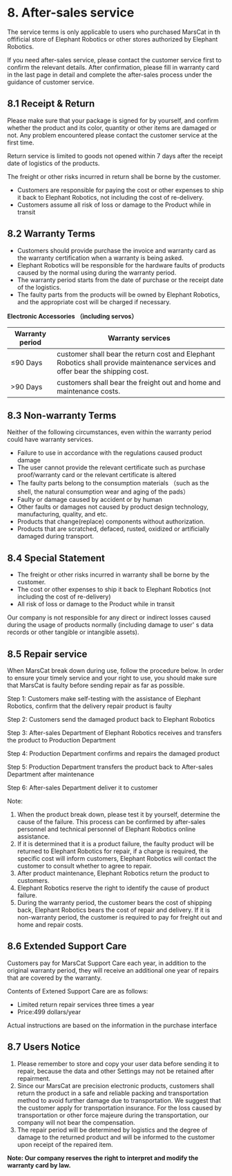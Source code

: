 # 8. After-sales service

The service terms is only applicable to users who purchased MarsCat in th offificial store of Elephant Robotics or other stores authorized by Elephant Robotics.

If you need after-sales service, please contact the customer service first to confirm the relevant details. After confirmation, please fill in warranty card in the last page in detail and complete the after-sales process under the guidance of customer service.

## 8.1 Receipt & Return

Please make sure that your package is signed for by yourself, and confirm whether the product and its color, quantity or other items are damaged or not.
Any problem encountered please contact the customer service at the first time.

Return service is limited to goods not opened within 7 days after the receipt date of logistics of the products.

The freight or other risks incurred in return shall be borne by the customer.

- Customers are responsible for paying the cost or other expenses to ship it back to Elephant Robotics, not including the cost of re-delivery.
- Customers assume all risk of loss or damage to the Product while in transit

## 8.2 Warranty Terms

- Customers should provide purchase the invoice and warranty card as the warranty certification when a warranty is being asked.
- Elephant Robotics will be responsible for the hardware faults of products caused by the normal using during the warranty period.
- The warranty period starts from the date of purchase or the receipt date of the logistics.
- The faulty parts from the products will be owned by Elephant Robotics, and the appropriate cost will be charged if necessary.

**Electronic Accessories （including servos）**


| **Warranty period** | **Warranty services**                                                                                                          |
| --------------------- | -------------------------------------------------------------------------------------------------------------------------------- |
| ≤90 Days           | customer shall bear the return cost and Elephant Robotics shall provide maintenance services and offer bear the shipping cost. |
| >90 Days           | customers shall bear the freight out and home and maintenance costs.                                                           |

## 8.3 Non-warranty Terms

Neither of the following circumstances, even within the warranty period could have warranty services.

- Failure to use in accordance with the regulations caused product damage
- The user cannot provide the relevant certificate such as purchase proof/warranty card or the relevant certificate is altered
- The faulty parts belong to the consumption materials （such as the shell, the natural consumption wear and aging of the pads）
- Faulty or damage caused by accident or by human
- Other faults or damages not caused by product design technology, manufacturing, quality, and etc.
- Products that change(replace) components without authorization.
- Products that are scratched, defaced, rusted, oxidized or artificially damaged during transport.

## 8.4 Special Statement

- The freight or other risks incurred in warranty shall be borne by the customer.
- The cost or other expenses to ship it back to Elephant Robotics (not including the cost of re-delivery)
- All risk of loss or damage to the Product while in transit

Our company is not responsible for any direct or indirect losses caused during the usage of products normally (including damage to user' s data records or other tangible or intangible assets).

## 8.5 Repair service

When MarsCat break down during use, follow the procedure below. In order to ensure your timely service and your right to use, you should make sure that MarsCat is faulty before sending repair as far as possible.

Step 1: Customers make self-testing with the assistance of Elephant Robotics, confirm that the delivery repair product is faulty

Step 2: Customers send the damaged product back to Elephant Robotics

Step 3: After-sales Department of Elephant Robotics receives and transfers the product to Production Department

Step 4: Production Department confirms and repairs the damaged product

Step 5: Production Department transfers the product back to After-sales Department after maintenance

Step 6: After-sales Department deliver it to customer

Note:

1. When the product break down, please test it by yourself, determine the cause of the failure. This process can be confirmed by after-sales personnel and technical personnel of Elephant Robotics online assistance.
2. If it is determined that it is a product failure, the faulty product will be returned to Elephant Robotics for repair, if a charge is required, the specific cost will inform customers, Elephant Robotics will contact the customer to consult whether to agree to repair.
3. After product maintenance, Elephant Robotics return the product to customers.
4. Elephant Robotics reserve the right to identify the cause of product failure.
5. During the warranty period, the customer bears the cost of shipping back, Elephant Robotics bears the cost of repair and delivery. If it is non-warranty period, the customer is required to pay for freight out and home and repair costs.

## 8.6 Extended Support Care

Customers pay for MarsCat Support Care each year, in addition to the original warranty period, they will receive an additional one year of repairs that are covered by the warranty.

Contents of Extened Support Care are as follows:

- Limited return repair services three times a year
- Price:499 dollars/year

Actual instructions are based on the information in the purchase interface

## 8.7 Users Notice

1. Please remember to store and copy your user data before sending it to repair, because the data and other Settings may not be retained after repairment.
2. Since our MarsCat are precision electronic products, customers shall return the product in a safe and reliable packing and transportation method to avoid further damage due to transportation. We suggest that the customer apply for transportation insurance. For the loss caused by transportation or other force majeure during the transportation, our company will not bear the compensation.
3. The repair period will be determined by logistics and the degree of damage to the returned product and will be informed to the customer upon receipt of the repaired item.

**Note: Our company reserves the right to interpret and modify the warranty card by law.**

